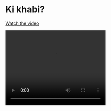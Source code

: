 # Ki khabi?

[Watch the video](media/project.MOV)

<video width="320" height="240" controls>
  <source src="media/project.MOV" type="video/MOV">
  Your browser does not support the video tag.
</video>

